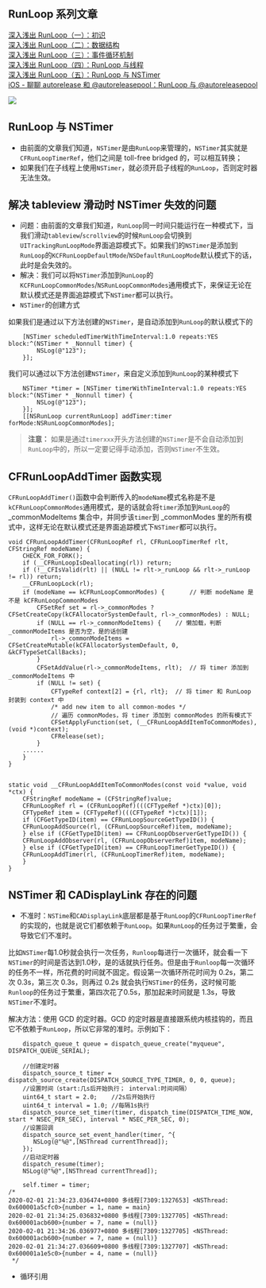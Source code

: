 ## RunLoop 系列文章
[深入浅出 RunLoop（一）：初识](https://juejin.im/post/6844904073922101261)<br>
[深入浅出 RunLoop（二）：数据结构](https://juejin.im/post/6844904073930473480)<br>
[深入浅出 RunLoop（三）：事件循环机制](https://juejin.im/post/6844904073938878477)<br>
[深入浅出 RunLoop（四）：RunLoop 与线程](https://juejin.im/post/6844904073959833613)<br>
[深入浅出 RunLoop（五）：RunLoop 与 NSTimer](https://juejin.im/post/6844904073972416519)<br>
[iOS - 聊聊 autorelease 和 @autoreleasepool：RunLoop 与 @autoreleasepool](https://juejin.im/post/6844904094503567368#heading-17)

![](https://user-gold-cdn.xitu.io/2020/2/27/17086e906ef0e25c?w=1920&h=1080&f=jpeg&s=125353)



## RunLoop 与 NSTimer
* 由前面的文章我们知道，`NSTimer`是由`RunLoop`来管理的，`NSTimer`其实就是`CFRunLoopTimerRef`，他们之间是 toll-free bridged 的，可以相互转换；
* 如果我们在子线程上使用`NSTimer`，就必须开启子线程的`RunLoop`，否则定时器无法生效。


## 解决 tableview 滑动时 NSTimer 失效的问题
* 问题：由前面的文章我们知道，`RunLoop`同一时间只能运行在一种模式下，当我们滑动`tableview`/`scrollview`的时候`RunLoop`会切换到`UITrackingRunLoopMode`界面追踪模式下。如果我们的`NSTimer`是添加到`RunLoop`的`KCFRunLoopDefaultMode`/`NSDefaultRunLoopMode`默认模式下的话，此时是会失效的。
* 解决：我们可以将`NSTimer`添加到`RunLoop`的`KCFRunLoopCommonModes`/`NSRunLoopCommonModes`通用模式下，来保证无论在默认模式还是界面追踪模式下`NSTimer`都可以执行。
* `NSTimer`的创建方式

如果我们是通过以下方法创建的`NSTimer`，是自动添加到`RunLoop`的默认模式下的
```objc
    [NSTimer scheduledTimerWithTimeInterval:1.0 repeats:YES block:^(NSTimer * _Nonnull timer) {
        NSLog(@"123");
    }];
```
我们可以通过以下方法创建`NSTimer`，来自定义添加到`RunLoop`的某种模式下
```objc
    NSTimer *timer = [NSTimer timerWithTimeInterval:1.0 repeats:YES block:^(NSTimer * _Nonnull timer) {
        NSLog(@"123");
    }];
    [[NSRunLoop currentRunLoop] addTimer:timer forMode:NSRunLoopCommonModes];
```
>**注意：** 如果是通过`timerxxx`开头方法创建的`NSTimer`是不会自动添加到`RunLoop`中的，所以一定要记得手动添加，否则`NSTimer`不生效。

## CFRunLoopAddTimer 函数实现
`CFRunLoopAddTimer()`函数中会判断传入的`modeName`模式名称是不是
`kCFRunLoopCommonModes`通用模式，是的话就会将`timer`添加到`RunLoop`的 _commonModeItems 集合中，并同步该`timer`到 _commonModes 里的所有模式中，这样无论在默认模式还是界面追踪模式下`NSTimer`都可以执行。
```objc
void CFRunLoopAddTimer(CFRunLoopRef rl, CFRunLoopTimerRef rlt, CFStringRef modeName) {    
    CHECK_FOR_FORK();
    if (__CFRunLoopIsDeallocating(rl)) return;
    if (!__CFIsValid(rlt) || (NULL != rlt->_runLoop && rlt->_runLoop != rl)) return;
    __CFRunLoopLock(rl);
    if (modeName == kCFRunLoopCommonModes) {       // 判断 modeName 是不是 kCFRunLoopCommonModes
        CFSetRef set = rl->_commonModes ? CFSetCreateCopy(kCFAllocatorSystemDefault, rl->_commonModes) : NULL;
        if (NULL == rl->_commonModeItems) {    // 懒加载，判断 _commonModeItems 是否为空，是的话创建
            rl->_commonModeItems = CFSetCreateMutable(kCFAllocatorSystemDefault, 0, &kCFTypeSetCallBacks);
        }
        CFSetAddValue(rl->_commonModeItems, rlt);  // 将 timer 添加到 _commonModeItems 中
        if (NULL != set) {
            CFTypeRef context[2] = {rl, rlt};  // 将 timer 和 RunLoop 封装到 context 中
            /* add new item to all common-modes */
            // 遍历 commonModes，将 timer 添加到 commonModes 的所有模式下
            CFSetApplyFunction(set, (__CFRunLoopAddItemToCommonModes), (void *)context);
            CFRelease(set);
        }
    ......
    }
}


static void __CFRunLoopAddItemToCommonModes(const void *value, void *ctx) {
    CFStringRef modeName = (CFStringRef)value;
    CFRunLoopRef rl = (CFRunLoopRef)(((CFTypeRef *)ctx)[0]);
    CFTypeRef item = (CFTypeRef)(((CFTypeRef *)ctx)[1]);
    if (CFGetTypeID(item) == CFRunLoopSourceGetTypeID()) {
    CFRunLoopAddSource(rl, (CFRunLoopSourceRef)item, modeName);
    } else if (CFGetTypeID(item) == CFRunLoopObserverGetTypeID()) {
    CFRunLoopAddObserver(rl, (CFRunLoopObserverRef)item, modeName);
    } else if (CFGetTypeID(item) == CFRunLoopTimerGetTypeID()) {
    CFRunLoopAddTimer(rl, (CFRunLoopTimerRef)item, modeName);
    }
}
```

## NSTimer 和 CADisplayLink 存在的问题
* 不准时：`NSTime`和`CADisplayLink`底层都是基于`RunLoop`的`CFRunLoopTimerRef`的实现的，也就是说它们都依赖于`RunLoop`。如果`RunLoop`的任务过于繁重，会导致它们不准时。

比如`NSTimer`每1.0秒就会执行一次任务，`Runloop`每进行一次循环，就会看一下`NSTimer`的时间是否达到1.0秒，是的话就执行任务。但是由于`Runloop`每一次循环的任务不一样，所花费的时间就不固定。假设第一次循环所花时间为 0.2s，第二次 0.3s，第三次 0.3s，则再过 0.2s 就会执行`NSTimer`的任务，这时候可能`Runloop`的任务过于繁重，第四次花了0.5s，那加起来时间就是 1.3s，导致`NSTimer`不准时。

解决方法：使用 GCD 的定时器。GCD 的定时器是直接跟系统内核挂钩的，而且它不依赖于`RunLoop`，所以它非常的准时。示例如下：

```objc
    dispatch_queue_t queue = dispatch_queue_create("myqueue", DISPATCH_QUEUE_SERIAL);
    
    //创建定时器
    dispatch_source_t timer = dispatch_source_create(DISPATCH_SOURCE_TYPE_TIMER, 0, 0, queue);
    //设置时间（start:几s后开始执行； interval:时间间隔）
    uint64_t start = 2.0;    //2s后开始执行
    uint64_t interval = 1.0; //每隔1s执行
    dispatch_source_set_timer(timer, dispatch_time(DISPATCH_TIME_NOW, start * NSEC_PER_SEC), interval * NSEC_PER_SEC, 0);
    //设置回调
    dispatch_source_set_event_handler(timer, ^{
       NSLog(@"%@",[NSThread currentThread]);
    });
    //启动定时器
    dispatch_resume(timer);
    NSLog(@"%@",[NSThread currentThread]);
    
    self.timer = timer;
/*
2020-02-01 21:34:23.036474+0800 多线程[7309:1327653] <NSThread: 0x600001a5cfc0>{number = 1, name = main}
2020-02-01 21:34:25.036832+0800 多线程[7309:1327705] <NSThread: 0x600001acb600>{number = 7, name = (null)}
2020-02-01 21:34:26.036977+0800 多线程[7309:1327705] <NSThread: 0x600001acb600>{number = 7, name = (null)}
2020-02-01 21:34:27.036609+0800 多线程[7309:1327707] <NSThread: 0x600001a1e5c0>{number = 4, name = (null)}
 */
```

* 循环引用
